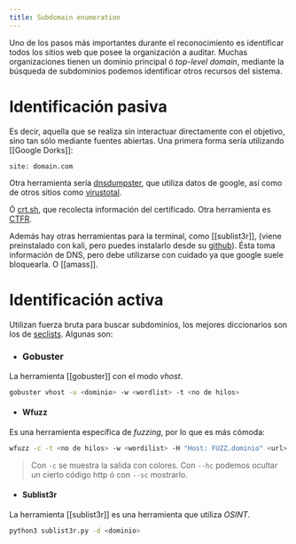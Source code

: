 ```yaml
---
title: Subdomain enumeration
---
```


Uno de los pasos más importantes durante el reconocimiento es identificar todos los sitios web que posee la organización a auditar. Muchas organizaciones tienen un dominio principal ó *top-level domain*, mediante la búsqueda de subdominios podemos identificar otros recursos del sistema.

# Identificación pasiva

Es decir, aquella que se realiza sin interactuar directamente con el objetivo, sino tan sólo mediante fuentes abiertas. Una primera forma sería utilizando [[Google Dorks]]:

```google
site: domain.com
```

Otra herramienta sería [dnsdumpster](https://dnsdumpster.com/), que utiliza datos de google, así como de otros sitios como [virustotal](https://virustotal.com).

Ó [crt.sh](https://crt.sh), que recolecta información del certificado. Otra herramienta es [CTFR]().

Además hay otras herramientas para la terminal, como [[sublist3r]], (viene preinstalado con kali, pero puedes instalarlo desde su [github](https://github.com/aboul3la/Sublist3r)). Ésta toma información de DNS, pero debe utilizarse con cuidado ya que google suele bloquearla. O [[amass]].

# Identificación activa

Utilizan fuerza bruta para buscar subdominios, los mejores diccionarios son los de [seclists](https://github.com/danielmiessler/SecLists). Algunas son:

- ### Gobuster

La herramienta [[gobuster]] con el modo *vhost*.

```bash
gobuster vhost -u <dominio> -w <wordlist> -t <no de hilos>
```

- #### Wfuzz

Es una herramienta específica de *fuzzing*, por lo que es más cómoda:

```bash
wfuzz -c -t <no de hilos> -w <wordilist> -H "Host: FUZZ.dominio" <url> --hc=403
```
> Con `-c` se muestra la salida con colores. Con `--hc` podemos ocultar un cierto código http ó con `--sc` mostrarlo.

- #### Sublist3r

La herramienta [[sublist3r]] es una herramienta que utiliza *OSINT*.

```bash
python3 sublist3r.py -d <dominio>
```